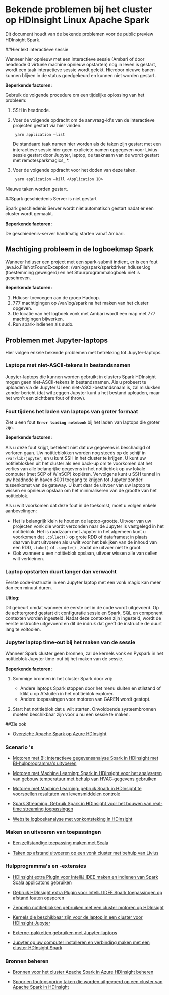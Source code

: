 <properties 
    pageTitle="Bekende problemen van Apache Spark in HDInsight | Microsoft Azure" 
    description="Bekende problemen van Apache Spark in HDInsight." 
    services="hdinsight" 
    documentationCenter="" 
    authors="mumian" 
    manager="jhubbard" 
    editor="cgronlun"
    tags="azure-portal"/>

<tags 
    ms.service="hdinsight" 
    ms.workload="big-data" 
    ms.tgt_pltfrm="na" 
    ms.devlang="na" 
    ms.topic="article" 
    ms.date="08/25/2016" 
    ms.author="nitinme"/>

# <a name="known-issues-for-apache-spark-cluster-on-hdinsight-linux"></a>Bekende problemen bij het cluster op HDInsight Linux Apache Spark

Dit document houdt van de bekende problemen voor de public preview HDInsight Spark.  

##<a name="livy-leaks-interactive-session"></a>Hier lekt interactieve sessie
 
Wanneer hier opnieuw met een interactieve sessie (Ambari of door headnode 0 virtuele machine opnieuw opstarten) nog in leven is gestart, wordt een taak interactieve sessie wordt gelekt. Hierdoor nieuwe banen kunnen blijven in de status goedgekeurd en kunnen niet worden gestart.

**Beperkende factoren:**

Gebruik de volgende procedure om een tijdelijke oplossing van het probleem:

1. SSH in headnode. 
2. Voer de volgende opdracht om de aanvraag-id's van de interactieve projecten gestart via hier vinden. 

        yarn application –list

    De standaard taak namen hier worden als de taken zijn gestart met een interactieve sessie hier geen expliciete namen opgegeven voor Livius-sessie gestart door Jupyter, laptop, de taaknaam van de wordt gestart met remotesparkmagics_ *. 

3. Voer de volgende opdracht voor het doden van deze taken. 

        yarn application –kill <Application ID>

Nieuwe taken worden gestart. 

##<a name="spark-history-server-not-started"></a>Spark geschiedenis Server is niet gestart 

Spark geschiedenis Server wordt niet automatisch gestart nadat er een cluster wordt gemaakt.  

**Beperkende factoren:** 

De geschiedenis-server handmatig starten vanaf Ambari.

## <a name="permission-issue-in-spark-log-directory"></a>Machtiging probleem in de logboekmap Spark 

Wanneer hdiuser een project met een spark-submit indient, er is een fout java.io.FileNotFoundException: /var/log/spark/sparkdriver_hdiuser.log (toestemming geweigerd) en het Stuurprogrammalogboek niet is geschreven. 

**Beperkende factoren:**
 
1. Hdiuser toevoegen aan de groep Hadoop. 
2. 777 machtigingen op /var/log/spark na het maken van het cluster opgeven. 
3. De locatie van het logboek vonk met Ambari wordt een map met 777 machtigingen bijwerken.  
4. Run spark-indienen als sudo.  

## <a name="issues-related-to-jupyter-notebooks"></a>Problemen met Jupyter-laptops

Hier volgen enkele bekende problemen met betrekking tot Jupyter-laptops.


### <a name="notebooks-with-non-ascii-characters-in-filenames"></a>Laptops met niet-ASCII-tekens in bestandsnamen

Jupyter-laptops die kunnen worden gebruikt in clusters Spark HDInsight mogen geen niet-ASCII-tekens in bestandsnamen. Als u probeert te uploaden via de Jupyter UI een niet-ASCII-bestandsnaam is, zal mislukken zonder bericht (dat wil zeggen Jupyter kunt u het bestand uploaden, maar het won't een zichtbare fout of throw). 

### <a name="error-while-loading-notebooks-of-larger-sizes"></a>Fout tijdens het laden van laptops van groter formaat

Ziet u een fout **`Error loading notebook`** bij het laden van laptops die groter zijn.  

**Beperkende factoren:**

Als u deze fout krijgt, betekent niet dat uw gegevens is beschadigd of verloren gaan.  Uw notitieblokken worden nog steeds op de schijf in `/var/lib/jupyter`, en u kunt SSH in het cluster te krijgen. U kunt uw notitieblokken uit het cluster als een back-up om te voorkomen dat het verlies van alle belangrijke gegevens in het notitieblok op uw lokale computer (met SCP of WinSCP) kopiëren. Vervolgens kunt u SSH tunnel in uw headnode in haven 8001 toegang te krijgen tot Jupyter zonder tussenkomst van de gateway.  U kunt daar de uitvoer van uw laptop te wissen en opnieuw opslaan om het minimaliseren van de grootte van het notitieblok.

Als u wilt voorkomen dat deze fout in de toekomst, moet u volgen enkele aanbevelingen:

* Het is belangrijk klein te houden de laptop-grootte. Uitvoer van uw projecten vonk die wordt verzonden naar de Jupyter is vastgelegd in het notitieblok.  Het is raadzaam met Jupyter in het algemeen kunt u voorkomen dat `.collect()` op grote RDD of dataframes; in plaats daarvan kunt uitvoeren als u wilt voor het bekijken van de inhoud van een RDD, `.take()` of `.sample()` , zodat de uitvoer niet te groot.
* Ook wanneer u een notitieblok opslaan, uitvoer wissen alle van cellen wilt verkleinen.

### <a name="notebook-initial-startup-takes-longer-than-expected"></a>Laptop opstarten duurt langer dan verwacht 

Eerste code-instructie in een Jupyter laptop met een vonk magic kan meer dan een minuut duren.  

**Uitleg:**
 
Dit gebeurt omdat wanneer de eerste cel in de code wordt uitgevoerd. Op de achtergrond gestart dit configuratie sessie en Spark, SQL en component contexten worden ingesteld. Nadat deze contexten zijn ingesteld, wordt de eerste instructie uitgevoerd en dit de indruk dat geeft de instructie de duurt lang te voltooien.

### <a name="jupyter-notebook-timeout-in-creating-the-session"></a>Jupyter laptop time-out bij het maken van de sessie

Wanneer Spark cluster geen bronnen, zal de kernels vonk en Pyspark in het notitieblok Jupyter time-out bij het maken van de sessie. 

**Beperkende factoren:** 

1. Sommige bronnen in het cluster Spark door vrij:

    - Andere laptops Spark stoppen door het menu sluiten en stilstand of klikt u op Afsluiten in het notitieblok explorer.
    - Andere toepassingen voor motoren van GAREN wordt gestopt.

2. Start het notitieblok dat u wilt starten. Onvoldoende systeembronnen moeten beschikbaar zijn voor u nu een sessie te maken.

##<a name="see-also"></a>Zie ook

* [Overzicht: Apache Spark op Azure HDInsight](hdinsight-apache-spark-overview.md)

### <a name="scenarios"></a>Scenario 's

* [Motoren met BI: interactieve gegevensanalyse Spark in HDInsight met BI-hulpprogramma's uitvoeren](hdinsight-apache-spark-use-bi-tools.md)

* [Motoren met Machine Learning: Spark in HDInsight voor het analyseren van gebouw temperatuur met behulp van HVAC-gegevens gebruiken](hdinsight-apache-spark-ipython-notebook-machine-learning.md)

* [Motoren met Machine Learning: gebruik Spark in HDInsight te voorspellen resultaten van levensmiddelen controle](hdinsight-apache-spark-machine-learning-mllib-ipython.md)

* [Spark Streaming: Gebruik Spark in HDInsight voor het bouwen van real-time streaming toepassingen](hdinsight-apache-spark-eventhub-streaming.md)

* [Website logboekanalyse met vonkontsteking in HDInsight](hdinsight-apache-spark-custom-library-website-log-analysis.md)

### <a name="create-and-run-applications"></a>Maken en uitvoeren van toepassingen

* [Een zelfstandige toepassing maken met Scala](hdinsight-apache-spark-create-standalone-application.md)

* [Taken op afstand uitvoeren op een vonk cluster met behulp van Livius](hdinsight-apache-spark-livy-rest-interface.md)

### <a name="tools-and-extensions"></a>Hulpprogramma's en -extensies

* [HDInsight extra Plugin voor IntelliJ IDEE maken en indienen van Spark Scala applicatons gebruiken](hdinsight-apache-spark-intellij-tool-plugin.md)

* [Gebruik HDInsight extra Plugin voor IntelliJ IDEE Spark toepassingen op afstand fouten opsporen](hdinsight-apache-spark-intellij-tool-plugin-debug-jobs-remotely.md)

* [Zeppelin notitieblokken gebruiken met een cluster motoren op HDInsight](hdinsight-apache-spark-use-zeppelin-notebook.md)

* [Kernels die beschikbaar zijn voor de laptop in een cluster voor HDInsight Jupyter](hdinsight-apache-spark-jupyter-notebook-kernels.md)

* [Externe-pakketten gebruiken met Jupyter-laptops](hdinsight-apache-spark-jupyter-notebook-use-external-packages.md)

* [Jupyter op uw computer installeren en verbinding maken met een cluster HDInsight Spark](hdinsight-apache-spark-jupyter-notebook-install-locally.md)

### <a name="manage-resources"></a>Bronnen beheren

* [Bronnen voor het cluster Apache Spark in Azure HDInsight beheren](hdinsight-apache-spark-resource-manager.md)

* [Spoor en foutopsporing taken die worden uitgevoerd op een cluster van Apache Spark in HDInsight](hdinsight-apache-spark-job-debugging.md)

